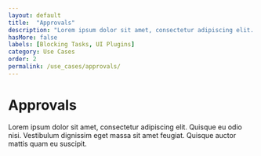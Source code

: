 ```yaml
---
layout: default
title:  "Approvals"
description: "Lorem ipsum dolor sit amet, consectetur adipiscing elit. Quisque eu odio nisi. Vestibulum dignissim eget massa sit amet feugiat. Quisque auctor mattis quam eu suscipit."
hasMore: false
labels: [Blocking Tasks, UI Plugins]
category: Use Cases
order: 2
permalink: /use_cases/approvals/
---
```

# Approvals

Lorem ipsum dolor sit amet, consectetur adipiscing elit. Quisque eu odio nisi. Vestibulum dignissim eget massa sit amet feugiat. Quisque auctor mattis quam eu suscipit.